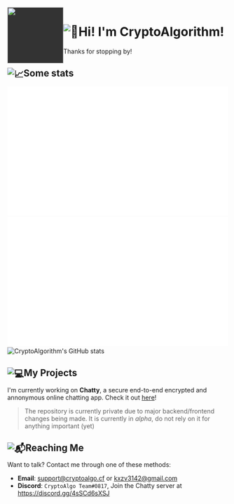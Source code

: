 <img src="https://avatars.githubusercontent.com/u/64193267?s=460&u=fd974026a06f53d6e59a2d05100996cd2440fdee" align="left" width="128px" height="128px" style="background-color:#333" />

# <img alt="👋" src="https://twemoji.maxcdn.com/v/13.1.0/72x72/1f44b.png" height="32px" align="left" /> Hi! I'm CryptoAlgorithm!

<!--
**cryptoAlgorithm/cryptoAlgorithm** is a ✨ _special_ ✨ repository because its `README.md` (this file) appears on your GitHub profile.

Here are some ideas to get you started:

- 🔭 I’m currently working on ...
- 🌱 I’m currently learning ...
- 👯 I’m looking to collaborate on ...
- 🤔 I’m looking for help with ...
- 💬 Ask me about ...
- 📫 How to reach me: ...
- 😄 Pronouns: ...
- ⚡ Fun fact: ...
-->

Thanks for stopping by!

## <img alt="📈" src="https://twemoji.maxcdn.com/v/13.1.0/72x72/1f4c8.png" height="28px" align="left" /> Some stats
![](https://github.com/cryptoAlgorithm/gh-stats/blob/master/generated/overview.svg)
![](https://github.com/cryptoAlgorithm/gh-stats/blob/master/generated/languages.svg)
![CryptoAlgorithm's GitHub stats](https://github-readme-stats.vercel.app/api?username=cryptoAlgorithm&bg_color=22272e&border_color=444c56&text_color=adbac7&show_icons=true&title_color=e72c2b&icon_color=ff565a)

## <img alt="💻" src="https://twemoji.maxcdn.com/v/13.1.0/72x72/1f4bb.png" height="28px" align="left" /> My Projects
I'm currently working on **Chatty**, a secure end-to-end encrypted and annonymous online chatting app. Check it out [here](https://app.chattyapp.cf)!
> The repository is currently private due to major backend/frontend changes being made. It is currently in _alpha_, do not rely on it for anything important (yet)

## <img alt="📬" src="https://twemoji.maxcdn.com/v/13.1.0/72x72/1f4ec.png" height="28px" align="left" /> Reaching Me
Want to talk? Contact me through one of these methods:
* **Email**: [support@cryptoalgo.cf](mailto:support@cryptoalgo.cf) or [kxzv3142@gmail.com](mailto:support@cryptoalgo.cf)
* **Discord**: `CryptoAlgo Team#0817`, Join the Chatty server at https://discord.gg/4sSCd6sXSJ
